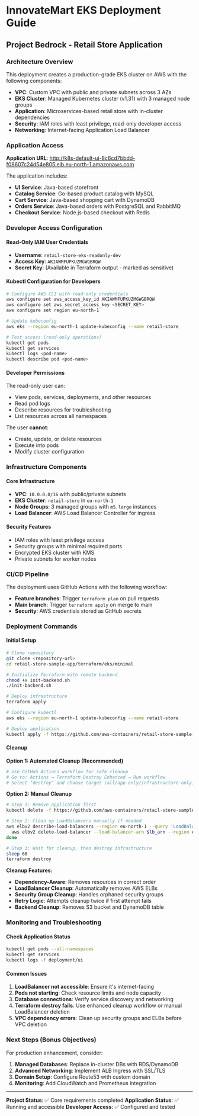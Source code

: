 # InnovateMart EKS Deployment Guide
## Project Bedrock - Retail Store Application

### Architecture Overview

This deployment creates a production-grade EKS cluster on AWS with the following components:

- **VPC**: Custom VPC with public and private subnets across 3 AZs
- **EKS Cluster**: Managed Kubernetes cluster (v1.31) with 3 managed node groups
- **Application**: Microservices-based retail store with in-cluster dependencies
- **Security**: IAM roles with least privilege, read-only developer access
- **Networking**: Internet-facing Application Load Balancer

### Application Access

**Application URL**: http://k8s-default-ui-8c6cd7bbdd-f08607c24d54e805.elb.eu-north-1.amazonaws.com

The application includes:
- **UI Service**: Java-based storefront
- **Catalog Service**: Go-based product catalog with MySQL
- **Cart Service**: Java-based shopping cart with DynamoDB
- **Orders Service**: Java-based orders with PostgreSQL and RabbitMQ  
- **Checkout Service**: Node.js-based checkout with Redis

### Developer Access Configuration

#### Read-Only IAM User Credentials
- **Username**: `retail-store-eks-readonly-dev`
- **Access Key**: `AKIAWMFUPKUZMGWGBRQW`
- **Secret Key**: (Available in Terraform output - marked as sensitive)

#### Kubectl Configuration for Developers
```bash
# Configure AWS CLI with read-only credentials
aws configure set aws_access_key_id AKIAWMFUPKUZMGWGBRQW
aws configure set aws_secret_access_key <SECRET_KEY> 
aws configure set region eu-north-1

# Update kubeconfig
aws eks --region eu-north-1 update-kubeconfig --name retail-store

# Test access (read-only operations)
kubectl get pods
kubectl get services
kubectl logs <pod-name>
kubectl describe pod <pod-name>
```

#### Developer Permissions
The read-only user can:
- View pods, services, deployments, and other resources
- Read pod logs
- Describe resources for troubleshooting
- List resources across all namespaces

The user **cannot**:
- Create, update, or delete resources
- Execute into pods
- Modify cluster configuration

### Infrastructure Components

#### Core Infrastructure
- **VPC**: `10.0.0.0/16` with public/private subnets
- **EKS Cluster**: `retail-store` in `eu-north-1`
- **Node Groups**: 3 managed groups with `m5.large` instances
- **Load Balancer**: AWS Load Balancer Controller for ingress

#### Security Features
- IAM roles with least privilege access
- Security groups with minimal required ports
- Encrypted EKS cluster with KMS
- Private subnets for worker nodes

### CI/CD Pipeline

The deployment uses GitHub Actions with the following workflow:
- **Feature branches**: Trigger `terraform plan` on pull requests
- **Main branch**: Trigger `terraform apply` on merge to main
- **Security**: AWS credentials stored as GitHub secrets

### Deployment Commands

#### Initial Setup
```bash
# Clone repository
git clone <repository-url>
cd retail-store-sample-app/terraform/eks/minimal

# Initialize Terraform with remote backend
chmod +x init-backend.sh
./init-backend.sh

# Deploy infrastructure
terraform apply

# Configure kubectl
aws eks --region eu-north-1 update-kubeconfig --name retail-store

# Deploy application
kubectl apply -f https://github.com/aws-containers/retail-store-sample-app/releases/latest/download/kubernetes.yaml
```

#### Cleanup

**Option 1: Automated Cleanup (Recommended)**
```bash
# Use GitHub Actions workflow for safe cleanup
# Go to: Actions → Terraform Destroy Enhanced → Run workflow
# Select "destroy" and choose target (all/app-only/infrastructure-only)
```

**Option 2: Manual Cleanup**
```bash
# Step 1: Remove application first
kubectl delete -f https://github.com/aws-containers/retail-store-sample-app/releases/latest/download/kubernetes.yaml

# Step 2: Clean up LoadBalancers manually if needed
aws elbv2 describe-load-balancers --region eu-north-1 --query 'LoadBalancers[?contains(LoadBalancerName, `k8s-`)].LoadBalancerArn' --output text | while read lb_arn; do
  aws elbv2 delete-load-balancer --load-balancer-arn $lb_arn --region eu-north-1
done

# Step 3: Wait for cleanup, then destroy infrastructure
sleep 60
terraform destroy
```

**Cleanup Features:**
- **Dependency-Aware**: Removes resources in correct order
- **LoadBalancer Cleanup**: Automatically removes AWS ELBs
- **Security Group Cleanup**: Handles orphaned security groups
- **Retry Logic**: Attempts cleanup twice if first attempt fails
- **Backend Cleanup**: Removes S3 bucket and DynamoDB table

### Monitoring and Troubleshooting

#### Check Application Status
```bash
kubectl get pods --all-namespaces
kubectl get services
kubectl logs -f deployment/ui
```

#### Common Issues
1. **LoadBalancer not accessible**: Ensure it's internet-facing
2. **Pods not starting**: Check resource limits and node capacity
3. **Database connections**: Verify service discovery and networking
4. **Terraform destroy fails**: Use enhanced cleanup workflow or manual LoadBalancer deletion
5. **VPC dependency errors**: Clean up security groups and ELBs before VPC deletion

### Next Steps (Bonus Objectives)

For production enhancement, consider:
1. **Managed Databases**: Replace in-cluster DBs with RDS/DynamoDB
2. **Advanced Networking**: Implement ALB Ingress with SSL/TLS
3. **Domain Setup**: Configure Route53 with custom domain
4. **Monitoring**: Add CloudWatch and Prometheus integration

---
**Project Status**: ✅ Core requirements completed
**Application Status**: ✅ Running and accessible
**Developer Access**: ✅ Configured and tested